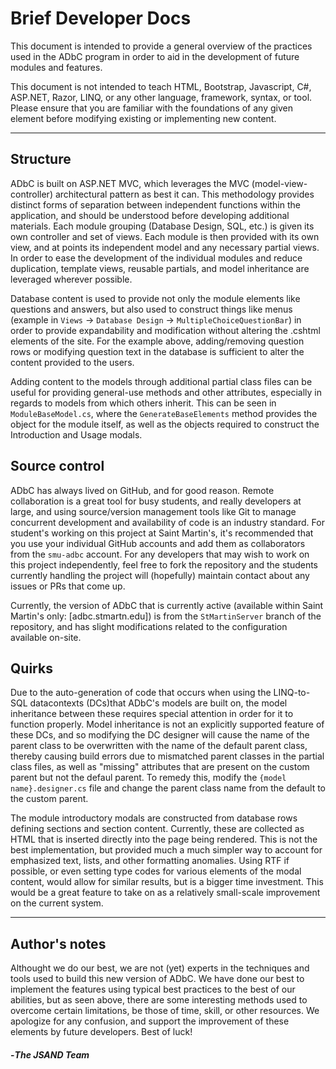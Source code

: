 # Brief Developer Docs

This document is intended to provide a general overview of the practices used in the ADbC program in order to aid in the development of future modules and features.

This document is not intended to teach HTML, Bootstrap, Javascript, C#, ASP.NET, Razor, LINQ, or any other language, framework, syntax, or tool. Please ensure that you are familiar with the foundations of any given element before modifying existing or implementing new content. 

---

## Structure

ADbC is built on ASP.NET MVC, which leverages the MVC (model-view-controller) architectural pattern as best it can. 
This methodology provides distinct forms of separation between independent functions within the application, and should be understood before developing additional materials. 
Each module grouping (Database Design, SQL, etc.) is given its own controller and set of views. Each module is then provided with its own view, and at points its independent model and any necessary partial views. 
In order to ease the development of the individual modules and reduce duplication, template views, reusable partials, and model inheritance are leveraged wherever possible. 

Database content is used to provide not only the module elements like questions and answers, but also used to construct things like menus (example in `Views` -> `Database Design` -> `MultipleChoiceQuestionBar`) in order to provide expandability and modification without altering the .cshtml elements of the site. 
For the example above, adding/removing question rows or modifying question text in the database is sufficient to alter the content provided to the users. 

Adding content to the models through additional partial class files can be useful for providing general-use methods and other attributes, especially in regards to models from which others inherit. 
This can be seen in `ModuleBaseModel.cs`, where the `GenerateBaseElements` method provides the object for the module itself, as well as the objects required to construct the Introduction and Usage modals. 

## Source control

ADbC has always lived on GitHub, and for good reason. 
Remote collaboration is a great tool for busy students, and really developers at large, and using source/version management tools like Git to manage concurrent development and availability of code is an industry standard. 
For student's working on this project at Saint Martin's, it's recommended that you use your individual GitHub accounts and add them as collaborators from the `smu-adbc` account. 
For any developers that may wish to work on this project independently, feel free to fork the repository and the students currently handling the project will (hopefully) maintain contact about any issues or PRs that come up. 

Currently, the version of ADbC that is currently active (available within Saint Martin's only: [adbc.stmartn.edu]) is from the `StMartinServer` branch of the repository, and has slight modifications related to the configuration available on-site. 

## Quirks

Due to the auto-generation of code that occurs when using the LINQ-to-SQL datacontexts (DCs)that ADbC's models are built on, the model inheritance between these requires special attention in order for it to function properly. 
Model inheritance is not an explicitly supported feature of these DCs, and so modifying the DC designer will cause the name of the parent class to be overwritten with the name of the default parent class, thereby causing build errors due to mismatched parent classes in the partial class files, as well as "missing" attributes that are present on the custom parent but not the defaul parent. 
To remedy this, modify the `{model name}.designer.cs` file and change the parent class name from the default to the custom parent. 

The module introductory modals are constructed from database rows defining sections and section content. Currently, these are collected as HTML that is inserted directly into the page being rendered. This is not the best implementation, but provided much a much simpler way to account for emphasized text, lists, and other formatting anomalies. Using RTF if possible, or even setting type codes for various elements of the modal content, would allow for similar results, but is a bigger time investment. This would be a great feature to take on as a relatively small-scale improvement on the current system.

---

## Author's notes

Althought we do our best, we are not (yet) experts in the techniques and tools used to build this new version of ADbC. We have done our best to implement the features using typical best practices to the best of our abilities, but as seen above, there are some interesting methods used to overcome certain limitations, be those of time, skill, or other resources. We apologize for any confusion, and support the improvement of these elements by future developers. Best of luck!

#### -*The JSAND Team*

